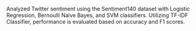Analyzed Twitter sentiment using the Sentiment140 dataset with Logistic Regression, Bernoulli Naive Bayes, and SVM classifiers. Utilizing TF-IDF Classifier, performance is evaluated based on accuracy and F1 scores.
